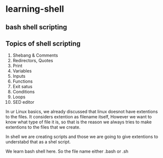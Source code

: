 # learning-shell
## bash shell scripting
## Topics of shell scripting

1. Shebang & Comments
2. Redirectors, Quotes 
3. Print 
4. Variables 
5. Inputs 
6. Functions 
7. Exit satus 
8. Conditions 
9. Loops 
10. SED editor

In ur Linux basics, we already discussed that linux doesnot have extentions to the files.
It considers extention as filename itself, However we want to know what type of file it is, so that is the reason we 
always tries to make extentions to the files that we create.

In shell we are creating scripts and those we are going to give extentions to understabd that as a shel script.

We learn bash shell here.
So the file name either .bash or .sh



